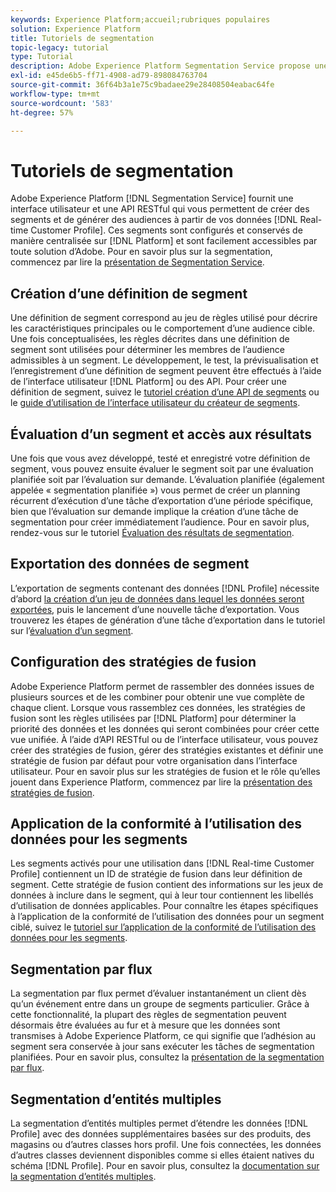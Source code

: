 ```yaml
---
keywords: Experience Platform;accueil;rubriques populaires
solution: Experience Platform
title: Tutoriels de segmentation
topic-legacy: tutorial
type: Tutorial
description: Adobe Experience Platform Segmentation Service propose une interface utilisateur et une API RESTful qui vous permettent de créer des segments et de générer des audiences à partir des données Real-time Customer Profile. Ces segments sont configurés et conservés de manière centralisée sur Platform et sont facilement accessibles depuis n’importe quelle solution Adobe.
exl-id: e45de6b5-ff71-4908-ad79-898084763704
source-git-commit: 36f64b3a1e75c9badaee29e28408504eabac64fe
workflow-type: tm+mt
source-wordcount: '583'
ht-degree: 57%

---
```


# Tutoriels de segmentation

Adobe Experience Platform [!DNL Segmentation Service] fournit une interface utilisateur et une API RESTful qui vous permettent de créer des segments et de générer des audiences à partir de vos données [!DNL Real-time Customer Profile]. Ces segments sont configurés et conservés de manière centralisée sur [!DNL Platform] et sont facilement accessibles par toute solution d’Adobe. Pour en savoir plus sur la segmentation, commencez par lire la [présentation de Segmentation Service](../segmentation/home.md).

## Création d’une définition de segment

Une définition de segment correspond au jeu de règles utilisé pour décrire les caractéristiques principales ou le comportement d’une audience cible. Une fois conceptualisées, les règles décrites dans une définition de segment sont utilisées pour déterminer les membres de l’audience admissibles à un segment. Le développement, le test, la prévisualisation et l’enregistrement d’une définition de segment peuvent être effectués à l’aide de l’interface utilisateur [!DNL Platform] ou des API. Pour créer une définition de segment, suivez le [tutoriel création d’une API de segments](../segmentation/tutorials/create-a-segment.md) ou le [guide d’utilisation de l’interface utilisateur du créateur de segments](../segmentation/ui/overview.md).

## Évaluation d’un segment et accès aux résultats

Une fois que vous avez développé, testé et enregistré votre définition de segment, vous pouvez ensuite évaluer le segment soit par une évaluation planifiée soit par l’évaluation sur demande. L’évaluation planifiée (également appelée « segmentation planifiée ») vous permet de créer un planning récurrent d’exécution d’une tâche d’exportation d’une période spécifique, bien que l’évaluation sur demande implique la création d’une tâche de segmentation pour créer immédiatement l’audience. Pour en savoir plus, rendez-vous sur le tutoriel [Évaluation des résultats de segmentation](../segmentation/tutorials/evaluate-a-segment.md).

## Exportation des données de segment

L’exportation de segments contenant des données [!DNL Profile] nécessite d’abord [la création d’un jeu de données dans lequel les données seront exportées](../segmentation/tutorials/create-dataset-export-segment.md), puis le lancement d’une nouvelle tâche d’exportation. Vous trouverez les étapes de génération d’une tâche d’exportation dans le tutoriel sur l’[évaluation d’un segment](../segmentation/tutorials/evaluate-a-segment.md).

## Configuration des stratégies de fusion

Adobe Experience Platform permet de rassembler des données issues de plusieurs sources et de les combiner pour obtenir une vue complète de chaque client. Lorsque vous rassemblez ces données, les stratégies de fusion sont les règles utilisées par [!DNL Platform] pour déterminer la priorité des données et les données qui seront combinées pour créer cette vue unifiée. À l’aide d’API RESTful ou de l’interface utilisateur, vous pouvez créer des stratégies de fusion, gérer des stratégies existantes et définir une stratégie de fusion par défaut pour votre organisation dans l’interface utilisateur. Pour en savoir plus sur les stratégies de fusion et le rôle qu’elles jouent dans Experience Platform, commencez par lire la [présentation des stratégies de fusion](../profile/merge-policies/overview.md).

## Application de la conformité à l’utilisation des données pour les segments

Les segments activés pour une utilisation dans [!DNL Real-time Customer Profile] contiennent un ID de stratégie de fusion dans leur définition de segment. Cette stratégie de fusion contient des informations sur les jeux de données à inclure dans le segment, qui à leur tour contiennent les libellés d’utilisation de données applicables. Pour connaître les étapes spécifiques à l’application de la conformité de l’utilisation des données pour un segment ciblé, suivez le [tutoriel sur l’application de la conformité de l’utilisation des données pour les segments](../segmentation/tutorials/governance.md).

## Segmentation par flux

La segmentation par flux permet d’évaluer instantanément un client dès qu’un événement entre dans un groupe de segments particulier. Grâce à cette fonctionnalité, la plupart des règles de segmentation peuvent désormais être évaluées au fur et à mesure que les données sont transmises à Adobe Experience Platform, ce qui signifie que l’adhésion au segment sera conservée à jour sans exécuter les tâches de segmentation planifiées. Pour en savoir plus, consultez la [présentation de la segmentation par flux](../segmentation/api/streaming-segmentation.md).

## Segmentation d’entités multiples

La segmentation d’entités multiples permet d’étendre les données [!DNL Profile] avec des données supplémentaires basées sur des produits, des magasins ou d’autres classes hors profil. Une fois connectées, les données d’autres classes deviennent disponibles comme si elles étaient natives du schéma [!DNL Profile]. Pour en savoir plus, consultez la [documentation sur la segmentation d’entités multiples](../segmentation/multi-entity-segmentation.md).
